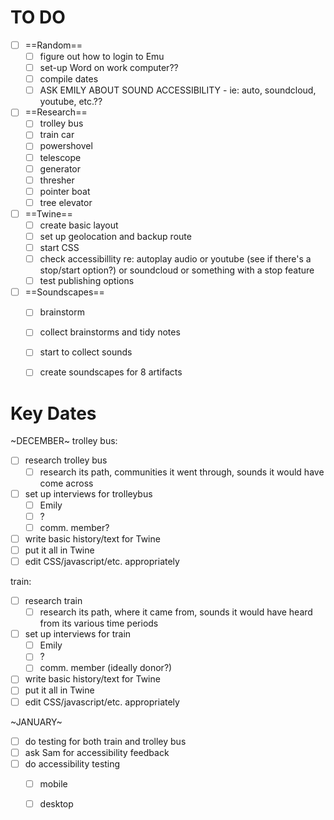 # TO DO
- [ ] ==Random==
	- [ ] figure out how to login to Emu
	- [ ] set-up Word on work computer??
	- [ ] compile dates
	- [ ] ASK EMILY ABOUT SOUND ACCESSIBILITY - ie: auto, soundcloud, youtube, etc.??
- [ ] ==Research==
	- [ ] trolley bus
	- [ ] train car
	- [ ] powershovel
	- [ ] telescope
	- [ ] generator
	- [ ] thresher
	- [ ] pointer boat
	- [ ] tree elevator
- [ ] ==Twine==
	- [ ] create basic layout
	- [ ] set up geolocation and backup route
	- [ ] start CSS
	- [ ] check accessibillity re: autoplay audio or youtube (see if there's a stop/start option?) or soundcloud or something with a stop feature
	- [ ] test publishing options
- [ ] ==Soundscapes==
	- [ ] brainstorm
	- [ ] collect brainstorms and tidy notes
	- [ ] start to collect sounds
	- [ ] create soundscapes for 8 artifacts



# Key Dates
~DECEMBER~
trolley bus:
- [ ] research trolley bus
	- [ ] research its path, communities it went through, sounds it would have come across
- [ ] set up interviews for trolleybus
	- [ ] Emily
	- [ ] ?
	- [ ] comm. member?
- [ ] write basic history/text for Twine
- [ ] put it all in Twine
- [ ] edit CSS/javascript/etc. appropriately

train:
- [ ] research train
	- [ ] research its path, where it came from, sounds it would have heard from its various time periods
- [ ] set up interviews for train
	- [ ] Emily
	- [ ] ?
	- [ ] comm. member (ideally donor?)
- [ ] write basic history/text for Twine
- [ ] put it all in Twine
- [ ] edit CSS/javascript/etc. appropriately

~JANUARY~
- [ ] do testing for both train and trolley bus
- [ ] ask Sam for accessibility feedback
- [ ] do accessibility testing
	- [ ] mobile 
	- [ ] desktop

